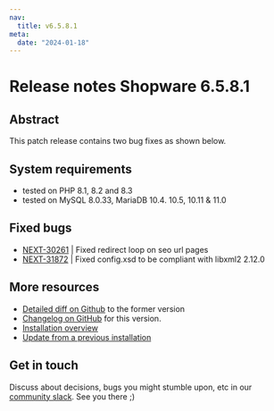 ```yaml
---
nav:
  title: v6.5.8.1
meta:
  date: "2024-01-18"
---
```


# Release notes Shopware 6.5.8.1

## Abstract

This patch release contains two bug fixes as shown below. 

## System requirements

* tested on PHP 8.1, 8.2 and 8.3
* tested on MySQL 8.0.33, MariaDB 10.4. 10.5, 10.11 & 11.0

## Fixed bugs

* [NEXT-30261](https://issues.shopware.com/issues/NEXT-30261) | Fixed redirect loop on seo url pages
* [NEXT-31872](https://issues.shopware.com/issues/NEXT-31872) | Fixed config.xsd to be compliant with libxml2 2.12.0

## More resources

* [Detailed diff on Github](https://github.com/shopware/shopware/compare/v6.5.8.0...v6.5.8.1) to the former version
* [Changelog on GitHub](https://github.com/shopware/shopware/blob/v6.5.8.1/CHANGELOG.md) for this version.
* [Installation overview](https://developer.shopware.com/docs/guides/installation/)
* [Update from a previous installation](https://developer.shopware.com/docs/guides/installation/template.html#update-shopware)

## Get in touch

Discuss about decisions, bugs you might stumble upon, etc in our [community slack](https://slack.shopware.com). See you there ;)
